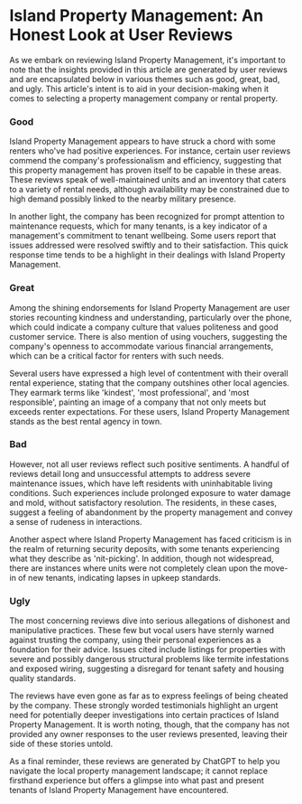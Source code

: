 # Island Property Management: An Honest Look at User Reviews

As we embark on reviewing Island Property Management, it's important to note that the insights provided in this article are generated by user reviews and are encapsulated below in various themes such as good, great, bad, and ugly. This article's intent is to aid in your decision-making when it comes to selecting a property management company or rental property.

### Good

Island Property Management appears to have struck a chord with some renters who've had positive experiences. For instance, certain user reviews commend the company's professionalism and efficiency, suggesting that this property management has proven itself to be capable in these areas. These reviews speak of well-maintained units and an inventory that caters to a variety of rental needs, although availability may be constrained due to high demand possibly linked to the nearby military presence.

In another light, the company has been recognized for prompt attention to maintenance requests, which for many tenants, is a key indicator of a management's commitment to tenant wellbeing. Some users report that issues addressed were resolved swiftly and to their satisfaction. This quick response time tends to be a highlight in their dealings with Island Property Management.

### Great

Among the shining endorsements for Island Property Management are user stories recounting kindness and understanding, particularly over the phone, which could indicate a company culture that values politeness and good customer service. There is also mention of using vouchers, suggesting the company's openness to accommodate various financial arrangements, which can be a critical factor for renters with such needs.

Several users have expressed a high level of contentment with their overall rental experience, stating that the company outshines other local agencies. They earmark terms like 'kindest', 'most professional', and 'most responsible', painting an image of a company that not only meets but exceeds renter expectations. For these users, Island Property Management stands as the best rental agency in town.

### Bad

However, not all user reviews reflect such positive sentiments. A handful of reviews detail long and unsuccessful attempts to address severe maintenance issues, which have left residents with uninhabitable living conditions. Such experiences include prolonged exposure to water damage and mold, without satisfactory resolution. The residents, in these cases, suggest a feeling of abandonment by the property management and convey a sense of rudeness in interactions.

Another aspect where Island Property Management has faced criticism is in the realm of returning security deposits, with some tenants experiencing what they describe as 'nit-picking'. In addition, though not widespread, there are instances where units were not completely clean upon the move-in of new tenants, indicating lapses in upkeep standards.

### Ugly

The most concerning reviews dive into serious allegations of dishonest and manipulative practices. These few but vocal users have sternly warned against trusting the company, using their personal experiences as a foundation for their advice. Issues cited include listings for properties with severe and possibly dangerous structural problems like termite infestations and exposed wiring, suggesting a disregard for tenant safety and housing quality standards.

The reviews have even gone as far as to express feelings of being cheated by the company. These strongly worded testimonials highlight an urgent need for potentially deeper investigations into certain practices of Island Property Management. It is worth noting, though, that the company has not provided any owner responses to the user reviews presented, leaving their side of these stories untold.

As a final reminder, these reviews are generated by ChatGPT to help you navigate the local property management landscape; it cannot replace firsthand experience but offers a glimpse into what past and present tenants of Island Property Management have encountered.